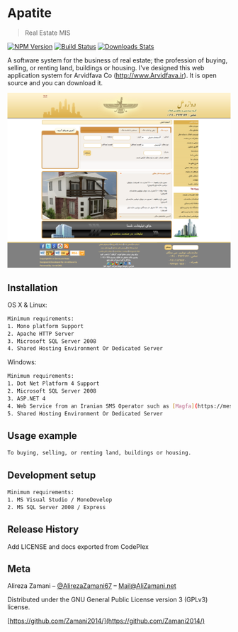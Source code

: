 # Apatite 
> Real Estate MIS

[![NPM Version][npm-image]][npm-url]
[![Build Status][travis-image]][travis-url]
[![Downloads Stats][npm-downloads]][npm-url]

A software system for the business of real estate; the profession of buying, selling, or renting land, buildings or housing. I've designed this web application system for Arvidfava Co (http://www.Arvidfava.ir). It is open source and you can download it.

![](https://github.com/Zamani2014/Apatite/blob/master/docs/Home_www_amlakemelal_ir.png)

## Installation

OS X & Linux:

```sh
Minimum requirements:
1. Mono platform Support
2. Apache HTTP Server
3. Microsoft SQL Server 2008
4. Shared Hosting Environment Or Dedicated Server
```

Windows:

```sh
Minimum requirements:
1. Dot Net Platform 4 Support
2. Microsoft SQL Server 2008 
3. ASP.NET 4
4. Web Service from an Iranian SMS Operator such as [Magfa](https://messaging.magfa.com/ui/)
5. Shared Hosting Environment Or Dedicated Server
```

## Usage example

```sh
To buying, selling, or renting land, buildings or housing.
```

## Development setup

```sh
Minimum requirements:
1. MS Visual Studio / MonoDevelop
2. MS SQL Server 2008 / Express
```

## Release History

Add LICENSE and docs exported from CodePlex

## Meta

Alireza Zamani – [@AlirezaZamani67](https://twitter.com/AlirezaZamani67) – Mail@AliZamani.net

Distributed under the GNU General Public License version 3 (GPLv3) license.

[https://github.com/Zamani2014/](https://github.com/Zamani2014/)

[npm-image]: https://img.shields.io/npm/v/datadog-metrics.svg?style=flat-square
[npm-url]: https://npmjs.org/package/datadog-metrics
[npm-downloads]: https://img.shields.io/npm/dm/datadog-metrics.svg?style=flat-square
[travis-image]: https://img.shields.io/travis/dbader/node-datadog-metrics/master.svg?style=flat-square
[travis-url]: https://travis-ci.org/dbader/node-datadog-metrics
